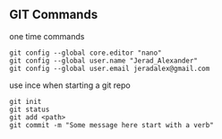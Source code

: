 ##  GIT Commands 

one time commands

```shell
git config --global core.editor "nano"
git config --global user.name "Jerad_Alexander"
git config --global user.email jeradalex@gmail.com

```

use ince when starting a git repo

```shell
git init
git status
git add <path>
git commit -m "Some message here start with a verb"
